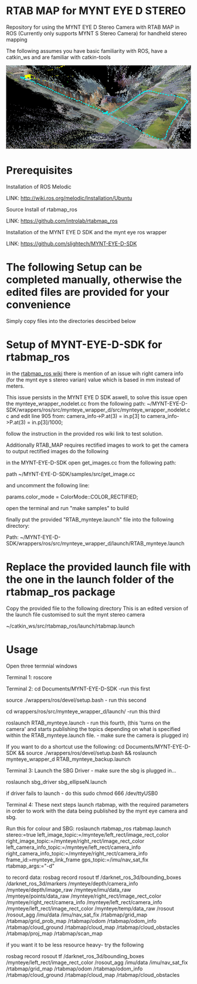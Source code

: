

# RTAB MAP for MYNT EYE D STEREO
Repository for using the MYNT EYE D Stereo Camera with RTAB MAP in ROS (Currently only supports MYNT S Stereo Camera) for handheld stereo mapping 

The following assumes you have basic familiarity with ROS, have a catkin_ws and are familiar with catkin-tools


![GitHub Logo](/field_test1_isometric.png)


# Prerequisites
Installation of ROS Melodic 

LINK: http://wiki.ros.org/melodic/Installation/Ubuntu

Source Install of rtabmap_ros

LINK: https://github.com/introlab/rtabmap_ros

Installation of the MYNT EYE D SDK and the mynt eye ros wrapper

LINK: https://github.com/slightech/MYNT-EYE-D-SDK

# The following Setup can be completed manually, otherwise the edited files are provided for your convenience
Simply copy files into the directories descirbed below


# Setup of MYNT-EYE-D-SDK for rtabmap_ros

in the [rtabmap_ros wiki](http://wiki.ros.org/rtabmap_ros/Tutorials/StereoHandHeldMapping#Note) there is mention of an issue wih right camera info (for the mynt eye s stereo varian) value which is based in mm instead of meters. 

This issue persists in the MYNT EYE D SDK aswell, to solve this issue open the mynteye_wrapper_nodelet.cc from the following path: ~/MYNT-EYE-D-SDK/wrappers/ros/src/mynteye_wrapper_d/src/mynteye_wrapper_nodelet.cc
 and edit line 905 from:
 camera_info->P.at(3) = in.p[3] 
 to 
 camera_info->P.at(3) = in.p[3]/1000;  

follow the instruction in the provided ros wiki link to test solution.

Additionally RTAB_MAP requires rectified images to work to get the camera to output rectified images do the following

in the MYNT-EYE-D-SDK open get_images.cc from the following path:

path ~/MYNT-EYE-D-SDK/samples/src/get_image.cc

and uncomment the following line:

params.color_mode = ColorMode::COLOR_RECTIFIED;

open the terminal and run "make samples" to build 

finally put the provided "RTAB_mynteye.launch" file into the following directory:

Path: ~/MYNT-EYE-D-SDK/wrappers/ros/src/mynteye_wrapper_d/launch/RTAB_mynteye.launch


# Replace the provided launch file with the one in the launch folder of the rtabmap_ros package
Copy the provided file to the following directory This is an edited version of the launch file customised to suit the mynt stereo camera

~/catkin_ws/src/rtabmap_ros/launch/rtabmap.launch

# Usage 
Open three termnial windows 

Terminal 1: 
roscore

Terminal 2:
cd Documents/MYNT-EYE-D-SDK -run this first

 source ./wrappers/ros/devel/setup.bash - run this second

  cd wrappers/ros/src/mynteye_wrapper_d/launch/ -run this third

roslaunch RTAB_mynteye.launch - run this fourth, (this 'turns on the camera' and starts publishing the topics depending on what is specified within the RTAB_mynteye.launch file. - make sure the camera is plugged in)


If you want to do a shortcut use the following: cd Documents/MYNT-EYE-D-SDK && source ./wrappers/ros/devel/setup.bash && roslaunch mynteye_wrapper_d RTAB_mynteye_backup.launch

Terminal 3: Launch the SBG Driver - make sure the sbg is plugged in...


roslaunch sbg_driver sbg_ellipseN.launch

if driver fails to launch - do this sudo chmod 666 /dev/ttyUSB0


Terminal 4:
These next steps launch rtabmap, with the required parameters in order to work with the data being published by the mynt eye camera and sbg.

   
Run this for colour and SBG:
roslaunch rtabmap_ros rtabmap.launch stereo:=true left_image_topic:=/mynteye/left_rect/image_rect_color right_image_topic:=/mynteye/right_rect/image_rect_color left_camera_info_topic:=/mynteye/left_rect/camera_info right_camera_info_topic:=/mynteye/right_rect/camera_info frame_id:=mynteye_link_frame gps_topic:=/imu/nav_sat_fix rtabmap_args:="-d"


to record data:
rosbag record rosout tf /darknet_ros_3d/bounding_boxes /darknet_ros_3d/markers /mynteye/depth/camera_info /mynteye/depth/image_raw /mynteye/imu/data_raw /mynteye/points/data_raw /mynteye/right_rect/image_rect_color /mynteye/right_rect/camera_info /mynteye/left_rect/camera_info /mynteye/left_rect/image_rect_color /mynteye/temp/data_raw /rosout /rosout_agg /imu/data /imu/nav_sat_fix /rtabmap/grid_map /rtabmap/grid_prob_map /rtabmap/odom /rtabmap/odom_info /rtabmap/cloud_ground /rtabmap/cloud_map /rtabmap/cloud_obstacles /rtabmap/proj_map /rtabmap/scan_map

if you want it to be less resource heavy- try the following

rosbag record rosout tf /darknet_ros_3d/bounding_boxes /mynteye/left_rect/image_rect_color /rosout_agg /imu/data /imu/nav_sat_fix /rtabmap/grid_map  /rtabmap/odom /rtabmap/odom_info /rtabmap/cloud_ground /rtabmap/cloud_map /rtabmap/cloud_obstacles 


